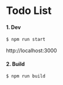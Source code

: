 # Todo List

#### 1. Dev

```bash
$ npm run start
```

http://localhost:3000

#### 2. Build

```bash
$ npm run build
```

